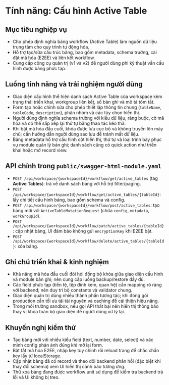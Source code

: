# Tính năng: Cấu hình Active Table

## Mục tiêu nghiệp vụ
- Cho phép định nghĩa bảng workflow (Active Table) làm nguồn dữ liệu trung tâm cho quy trình tự động hóa.
- Hỗ trợ tạo/sửa cấu trúc bảng, bao gồm metadata, schema trường, cài đặt mã hóa (E2EE) và liên kết workflow.
- Cung cấp công cụ quản trị (v1 và v2) để người dùng phi kỹ thuật vẫn cấu hình được bảng phức tạp.

## Luồng tính năng và trải nghiệm người dùng
- Giao diện cấu hình thể hiện danh sách Active Table của workspace kèm trạng thái triển khai, workgroup liên kết, số bản ghi và mô tả tóm tắt.
- Form tạo hoặc chỉnh sửa cho phép thiết lập thông tin chung (`tableName`, `tableCode`, `description`), phân nhóm và các tùy chọn hiển thị.
- Người dùng định nghĩa schema trường với kiểu dữ liệu, ràng buộc, cờ mã hóa và có thể sắp xếp lại thứ tự bằng thao tác kéo thả.
- Khi bật mã hóa đầu cuối, khóa được lưu cục bộ và không truyền lên máy chủ; cần hướng dẫn người dùng sao lưu để tránh mất dữ liệu.
- Bảng metadata hỗ trợ cấu hình cột hiển thị, thứ tự và loại trình bày phục vụ module quản lý bản ghi; danh sách cũng có quick action như triển khai hoặc mở record view.

## API chính trong `public/swagger-html-module.yaml`
- `POST /api/workspace/{workspaceId}/workflow/get/active_tables` (tag **Active Tables**): trả về danh sách bảng với hỗ trợ filter/paging.
- `POST /api/workspace/{workspaceId}/workflow/get/active_tables/{tableId}`: lấy chi tiết cấu hình bảng, bao gồm schema và config.
- `POST /api/workspace/{workspaceId}/workflow/post/active_tables`: tạo bảng mới với `ActiveTableMutationRequest` (chứa `config`, `metadata`, `workGroupId`).
- `POST /api/workspace/{workspaceId}/workflow/patch/active_tables/{tableId}`: cập nhật bảng, UI đảm bảo không gửi `encryptionKey` khi E2EE bật.
- `POST /api/workspace/{workspaceId}/workflow/delete/active_tables/{tableId}`: xóa bảng.

## Ghi chú triển khai & kinh nghiệm
- Khả năng mã hóa đầu cuối đòi hỏi đồng bộ khóa giữa giao diện cấu hình và module bản ghi; nên cung cấp luồng backup/restore đầy đủ.
- Các field phức tạp (tiền tệ, tệp đính kèm, quan hệ) cần mapping rõ ràng với backend; nên duy trì bộ constants và validator chung.
- Giao diện quản trị dùng nhiều thành phần tương tác; khi đóng gói production cần tối ưu tải tài nguyên và caching để cải thiện hiệu năng.
- Trong môi trường sandbox, nếu gọi API thất bại nên hiển thị thông báo thay vì khóa toàn bộ giao diện để người dùng xử lý lại.

## Khuyến nghị kiểm thử
- Tạo bảng mới với nhiều kiểu field (text, number, date, select) và xác minh config phản ánh đúng khi mở lại form.
- Bật tắt mã hóa E2EE, nhập key tùy chỉnh rồi reload trang để chắc chắn key lấy từ localStorage.
- Cập nhật bảng đã có record và theo dõi backend phản hồi (đặc biệt khi thay đổi schema) xem UI hiển thị cảnh báo tương ứng.
- Thử xóa bảng đang được workflow unit sử dụng để kiểm tra backend trả lỗi và UI không bị treo.
